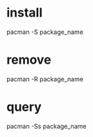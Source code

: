 # install

pacman -S package_name

# remove

pacman -R package_name

# query
pacman -Ss package_name